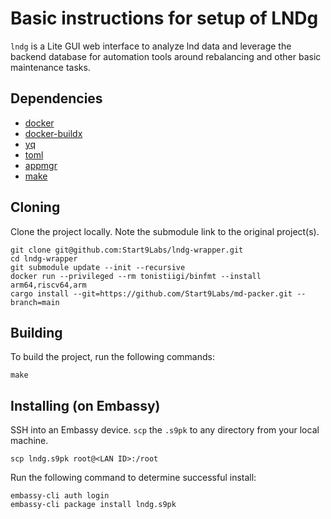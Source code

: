 # Basic instructions for setup of LNDg

`lndg` is a Lite GUI web interface to analyze lnd data and leverage the backend database for automation tools around rebalancing and other basic maintenance tasks. 

## Dependencies

- [docker](https://docs.docker.com/get-docker)
- [docker-buildx](https://docs.docker.com/buildx/working-with-buildx/)
- [yq](https://mikefarah.gitbook.io/yq)
- [toml](https://crates.io/crates/toml-cli)
- [appmgr](https://github.com/Start9Labs/appmgr)
- [make](https://www.gnu.org/software/make/)

## Cloning

Clone the project locally. Note the submodule link to the original project(s). 

```
git clone git@github.com:Start9Labs/lndg-wrapper.git
cd lndg-wrapper
git submodule update --init --recursive
docker run --privileged --rm tonistiigi/binfmt --install arm64,riscv64,arm
cargo install --git=https://github.com/Start9Labs/md-packer.git --branch=main
```

## Building

To build the project, run the following commands:

```
make
```

## Installing (on Embassy)

SSH into an Embassy device.
`scp` the `.s9pk` to any directory from your local machine.

```
scp lndg.s9pk root@<LAN ID>:/root
```

Run the following command to determine successful install:

```
embassy-cli auth login
embassy-cli package install lndg.s9pk
```
